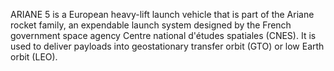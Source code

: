 ARIANE 5 is a European heavy-lift launch vehicle that is part of the Ariane rocket family, an expendable launch system designed by the French government space agency Centre national d'études spatiales (CNES). It is used to deliver payloads into geostationary transfer orbit (GTO) or low Earth orbit (LEO).

